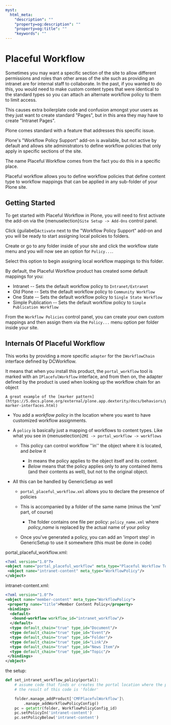 ```yaml
---
myst:
  html_meta:
    "description": ""
    "property=og:description": ""
    "property=og:title": ""
    "keywords": ""
---
```


# Placeful Workflow

Sometimes you may want a specific section of the site to allow different permissions and roles than other areas
of the site such as providing an intranet are for internal staff to collaborate.
In the past, if you wanted to do this, you would need to make custom content types that were identical to the
standard types so you can attach an alternate workflow policy to them to limit access.

This causes extra boilerplate code and confusion amongst your users as they just want to create standard "Pages",
but in this area they may have to create "Intranet Pages".

Plone comes standard with a feature that addresses this specific issue.

Plone's "Workflow Policy Support" add-on is available, but not active by default and allows site administrators to
define workflow policies that only apply in specific sections of the site.

The name Placeful Workflow comes from the fact you do this in a specific place.

Placeful workflow allows you to define workflow policies that define content type to workflow mappings that can be applied
in any sub-folder of your Plone site.

## Getting Started

To get started with Placeful Workflow in Plone, you will need to first activate the add-on
via the {menuselection}`Site Setup -> Add-Ons` control panel.

Click {guilabel}`Activate` next to the "Workflow Policy Support" add-on and you will be ready to start assigning local policies to folders.

Create or go to any folder inside of your site and click the workflow state menu and you will now see an option for `Policy...`.

Select this option to begin assigning local workflow mappings to this folder.

By default, the Placeful Workflow product has created some default mappings for you:

- Intranet -- Sets the default workflow policy to `Intranet/Extranet`
- Old Plone -- Sets the default workflow policy to `Community Workflow`
- One State -- Sets the default workflow policy to `Single State Workflow`
- Simple Publication -- Sets the default workflow policy to `Simple Publication Workflow`

From the `Workflow Policies` control panel, you can create your own custom mappings and then assign them via the `Policy...` menu option per folder inside your site.

## Internals Of Placeful Workflow

This works by providing a more specific `adapter` for the `IWorkflowChain` interface defined by DCWorkflow.

It means that when you install this product, the `portal_workflow` tool is marked with an `IPlacefulWorkflow` interface,
and from then on, the adapter defined by the product is used when looking up the workflow chain for an object

```{tip}
A great example of the [marker pattern](https://5.docs.plone.org/external/plone.app.dexterity/docs/behaviors/providing-marker-interfaces.html)
```

- You add a *workflow policy* in the location where you want to have customized workflow assignments.

- A `policy` is basically just a mapping of workflows to content types.
  Like what you see in {menuselection}`ZMI -> portal_workflow -> workflows`

  - This policy can control workflow ''in'' the object where it is located, and *below* it

    - *In* means the policy applies to the object itself and its content.
    - *Below* means that the policy applies only to any contained items (and their contents as well), but not to the original object.

* All this can be handled by GenericSetup as well

  - `portal_placeful_workflow.xml` allows you to declare the presence of policies

  - This is accompanied by a folder of the same name (minus the 'xml' part, of course)

    - The folder contains one file per policy: `policy_name.xml` where *policy_name* is replaced by the actual name of your policy

  - Once you've generated a policy, you can add an 'import step' in GenericSetup to use it somewhere (this must be done in code)

portal_placeful_workflow.xml:

```xml
<?xml version="1.0"?>
<object name="portal_placeful_workflow" meta_type="Placeful Workflow Tool">
 <object name="intranet-content" meta_type="WorkflowPolicy"/>
</object>
```

intranet-content.xml:

```xml
<?xml version="1.0"?>
<object name="member-content" meta_type="WorkflowPolicy">
 <property name="title">Member Content Policy</property>
 <bindings>
  <default>
   <bound-workflow workflow_id="intranet_workflow"/>
  </default>
  <type default_chain="true" type_id="Document"/>
  <type default_chain="true" type_id="Event"/>
  <type default_chain="true" type_id="Folder"/>
  <type default_chain="true" type_id="Link"/>
  <type default_chain="true" type_id="News Item"/>
  <type default_chain="true" type_id="Topic"/>
 </bindings>
</object>
```

the setup:

```python
def set_intranet_workflow_policy(portal):
    # assume code that finds or creates the portal location where the policy should apply
    # the result of this code is 'folder'

    folder.manage_addProduct['CMFPlacefulWorkflow']\
        .manage_addWorkflowPolicyConfig()
    pc = getattr(folder, WorkflowPolicyConfig_id)
    pc.setPolicyIn('intranet-content')
    pc.setPolicyBelow('intranet-content')
```
